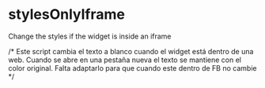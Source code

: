 # stylesOnlyIframe

Change the styles if the widget is inside an iframe

/*  Este script cambia el texto a blanco cuando el widget está dentro de una web. Cuando se abre en una pestaña nueva el texto se mantiene con el color original. Falta adaptarlo para que cuando este dentro de FB no cambie   */ 
